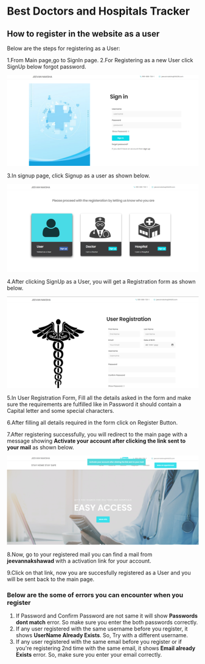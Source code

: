 # Best Doctors and Hospitals Tracker

## **How to register in the website as a user**

Below are the steps for registering as a User:

1.From Main page,go to SignIn page.
2.For Registering as a new User click SignUp below forgot password.

![SignIn Page](images/Signin.png)

3.In signup page, click Signup as a user as shown below.

![User SignUp](images/user_signup.png)

4.After clicking SignUp as a User, you will get a Registration form as shown below.

![User Form](images/user_form.png)

5.In User Registration Form, Fill all the details asked in the form and make sure the requirements are fulfilled like in Password it should contain a Capital letter and some special characters.

6.After filling all details required in the form click on Register Button.

7.After registering successfully, you will redirect to the main page with a message showing **Activate your account after clicking the link sent to your mail** as shown below.

![message](images/message.png)

8.Now, go to your registered mail you can find a mail from **jeevannakshawad** with a activation link for your account.

9.Click on that link, now you are succesfully registered as a User and you will be sent back to the main page.  

### **Below are the some of errors you can encounter when you register**
1. If Password and Confirm Password are not same it will show **Passwords dont match** error. So make sure you enter the both passwords correctly.
2. If any user registered with the same username before you register, it shows **UserName Already Exists**. So, Try with a different username.
3. If any user registered with the same email before you register or if you're registering 2nd time with the same email, it shows **Email already Exists** error. So, make sure you enter your email correctly.



